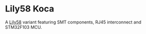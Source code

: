 # Lily58 Koca

A [Lily58](https://github.com/kata0510/Lily58) variant featuring SMT components, RJ45 interconnect and STM32F103 MCU.
